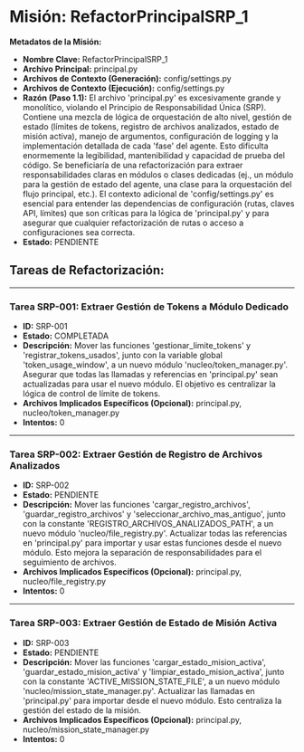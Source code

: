 # Misión: RefactorPrincipalSRP_1

**Metadatos de la Misión:**
- **Nombre Clave:** RefactorPrincipalSRP_1
- **Archivo Principal:** principal.py
- **Archivos de Contexto (Generación):** config/settings.py
- **Archivos de Contexto (Ejecución):** config/settings.py
- **Razón (Paso 1.1):** El archivo 'principal.py' es excesivamente grande y monolítico, violando el Principio de Responsabilidad Única (SRP). Contiene una mezcla de lógica de orquestación de alto nivel, gestión de estado (límites de tokens, registro de archivos analizados, estado de misión activa), manejo de argumentos, configuración de logging y la implementación detallada de cada 'fase' del agente. Esto dificulta enormemente la legibilidad, mantenibilidad y capacidad de prueba del código. Se beneficiaría de una refactorización para extraer responsabilidades claras en módulos o clases dedicadas (ej., un módulo para la gestión de estado del agente, una clase para la orquestación del flujo principal, etc.). El contexto adicional de 'config/settings.py' es esencial para entender las dependencias de configuración (rutas, claves API, límites) que son críticas para la lógica de 'principal.py' y para asegurar que cualquier refactorización de rutas o acceso a configuraciones sea correcta.
- **Estado:** PENDIENTE

## Tareas de Refactorización:
---
### Tarea SRP-001: Extraer Gestión de Tokens a Módulo Dedicado
- **ID:** SRP-001
- **Estado:** COMPLETADA
- **Descripción:** Mover las funciones 'gestionar_limite_tokens' y 'registrar_tokens_usados', junto con la variable global 'token_usage_window', a un nuevo módulo 'nucleo/token_manager.py'. Asegurar que todas las llamadas y referencias en 'principal.py' sean actualizadas para usar el nuevo módulo. El objetivo es centralizar la lógica de control de límite de tokens.
- **Archivos Implicados Específicos (Opcional):** principal.py, nucleo/token_manager.py
- **Intentos:** 0
---
### Tarea SRP-002: Extraer Gestión de Registro de Archivos Analizados
- **ID:** SRP-002
- **Estado:** PENDIENTE
- **Descripción:** Mover las funciones 'cargar_registro_archivos', 'guardar_registro_archivos' y 'seleccionar_archivo_mas_antiguo', junto con la constante 'REGISTRO_ARCHIVOS_ANALIZADOS_PATH', a un nuevo módulo 'nucleo/file_registry.py'. Actualizar todas las referencias en 'principal.py' para importar y usar estas funciones desde el nuevo módulo. Esto mejora la separación de responsabilidades para el seguimiento de archivos.
- **Archivos Implicados Específicos (Opcional):** principal.py, nucleo/file_registry.py
- **Intentos:** 0
---
### Tarea SRP-003: Extraer Gestión de Estado de Misión Activa
- **ID:** SRP-003
- **Estado:** PENDIENTE
- **Descripción:** Mover las funciones 'cargar_estado_mision_activa', 'guardar_estado_mision_activa' y 'limpiar_estado_mision_activa', junto con la constante 'ACTIVE_MISSION_STATE_FILE', a un nuevo módulo 'nucleo/mission_state_manager.py'. Actualizar las llamadas en 'principal.py' para importar desde el nuevo módulo. Esto centraliza la gestión del estado de la misión.
- **Archivos Implicados Específicos (Opcional):** principal.py, nucleo/mission_state_manager.py
- **Intentos:** 0